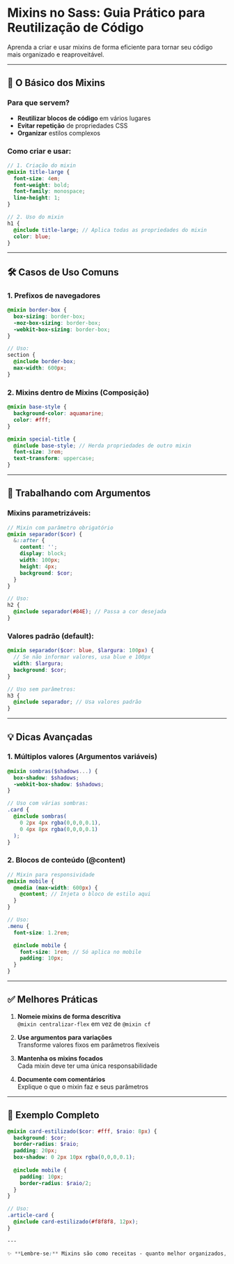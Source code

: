 # Mixins no Sass: Guia Prático para Reutilização de Código

Aprenda a criar e usar mixins de forma eficiente para tornar seu código mais organizado e reaproveitável.

---

## 📌 O Básico dos Mixins

### Para que servem?
- **Reutilizar blocos de código** em vários lugares
- **Evitar repetição** de propriedades CSS
- **Organizar** estilos complexos

### Como criar e usar:
```scss
// 1. Criação do mixin
@mixin title-large {
  font-size: 4em;
  font-weight: bold;
  font-family: monospace;
  line-height: 1;
}

// 2. Uso do mixin
h1 {
  @include title-large; // Aplica todas as propriedades do mixin
  color: blue;
}
```

---

## 🛠️ Casos de Uso Comuns

### 1. Prefixos de navegadores
```scss
@mixin border-box {
  box-sizing: border-box;
  -moz-box-sizing: border-box;
  -webkit-box-sizing: border-box;
}

// Uso:
section {
  @include border-box;
  max-width: 600px;
}
```

### 2. Mixins dentro de Mixins (Composição)
```scss
@mixin base-style {
  background-color: aquamarine;
  color: #fff;
}

@mixin special-title {
  @include base-style; // Herda propriedades de outro mixin
  font-size: 3rem;
  text-transform: uppercase;
}
```

---

## 🎯 Trabalhando com Argumentos

### Mixins parametrizáveis:
```scss
// Mixin com parâmetro obrigatório
@mixin separador($cor) {
  &::after {
    content: '';
    display: block;
    width: 100px;
    height: 4px;
    background: $cor;
  }
}

// Uso:
h2 {
  @include separador(#84E); // Passa a cor desejada
}
```

### Valores padrão (default):
```scss
@mixin separador($cor: blue, $largura: 100px) {
  // Se não informar valores, usa blue e 100px
  width: $largura;
  background: $cor;
}

// Uso sem parâmetros:
h3 {
  @include separador; // Usa valores padrão
}
```

---

## 💡 Dicas Avançadas

### 1. Múltiplos valores (Argumentos variáveis)
```scss
@mixin sombras($shadows...) {
  box-shadow: $shadows;
  -webkit-box-shadow: $shadows;
}

// Uso com várias sombras:
.card {
  @include sombras(
    0 2px 4px rgba(0,0,0,0.1),
    0 4px 8px rgba(0,0,0,0.1)
  );
}
```

### 2. Blocos de conteúdo (@content)
```scss
// Mixin para responsividade
@mixin mobile {
  @media (max-width: 600px) {
    @content; // Injeta o bloco de estilo aqui
  }
}

// Uso:
.menu {
  font-size: 1.2rem;

  @include mobile {
    font-size: 1rem; // Só aplica no mobile
    padding: 10px;
  }
}
```

---

## ✅ Melhores Práticas

1. **Nomeie mixins de forma descritiva**  
   `@mixin centralizar-flex` em vez de `@mixin cf`

2. **Use argumentos para variações**  
   Transforme valores fixos em parâmetros flexíveis

3. **Mantenha os mixins focados**  
   Cada mixin deve ter uma única responsabilidade

4. **Documente com comentários**  
   Explique o que o mixin faz e seus parâmetros

---

## 📝 Exemplo Completo
```scss
@mixin card-estilizado($cor: #fff, $raio: 8px) {
  background: $cor;
  border-radius: $raio;
  padding: 20px;
  box-shadow: 0 2px 10px rgba(0,0,0,0.1);
  
  @include mobile {
    padding: 10px;
    border-radius: $raio/2;
  }
}

// Uso:
.article-card {
  @include card-estilizado(#f8f8f8, 12px);
}

---

✨ **Lembre-se:** Mixins são como receitas - quanto melhor organizados, mais fácil será manter seu código!
